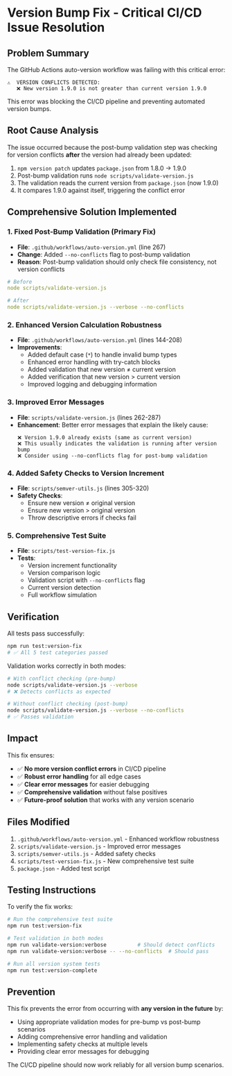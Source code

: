 # Version Bump Fix - Critical CI/CD Issue Resolution

## Problem Summary

The GitHub Actions auto-version workflow was failing with this critical error:
```
⚠️  VERSION CONFLICTS DETECTED:
   ❌ New version 1.9.0 is not greater than current version 1.9.0
```

This error was blocking the CI/CD pipeline and preventing automated version bumps.

## Root Cause Analysis

The issue occurred because the post-bump validation step was checking for version conflicts **after** the version had already been updated:

1. `npm version patch` updates `package.json` from 1.8.0 → 1.9.0
2. Post-bump validation runs `node scripts/validate-version.js`
3. The validation reads the current version from `package.json` (now 1.9.0)
4. It compares 1.9.0 against itself, triggering the conflict error

## Comprehensive Solution Implemented

### 1. Fixed Post-Bump Validation (Primary Fix)
- **File**: `.github/workflows/auto-version.yml` (line 267)
- **Change**: Added `--no-conflicts` flag to post-bump validation
- **Reason**: Post-bump validation should only check file consistency, not version conflicts

```yaml
# Before
node scripts/validate-version.js

# After  
node scripts/validate-version.js --verbose --no-conflicts
```

### 2. Enhanced Version Calculation Robustness
- **File**: `.github/workflows/auto-version.yml` (lines 144-208)
- **Improvements**:
  - Added default case (`*`) to handle invalid bump types
  - Enhanced error handling with try-catch blocks
  - Added validation that new version ≠ current version
  - Added verification that new version > current version
  - Improved logging and debugging information

### 3. Improved Error Messages
- **File**: `scripts/validate-version.js` (lines 262-287)
- **Enhancement**: Better error messages that explain the likely cause:
  ```
  ❌ Version 1.9.0 already exists (same as current version)
  ❌ This usually indicates the validation is running after version bump
  ❌ Consider using --no-conflicts flag for post-bump validation
  ```

### 4. Added Safety Checks to Version Increment
- **File**: `scripts/semver-utils.js` (lines 305-320)
- **Safety Checks**:
  - Ensure new version ≠ original version
  - Ensure new version > original version
  - Throw descriptive errors if checks fail

### 5. Comprehensive Test Suite
- **File**: `scripts/test-version-fix.js`
- **Tests**:
  - Version increment functionality
  - Version comparison logic
  - Validation script with `--no-conflicts` flag
  - Current version detection
  - Full workflow simulation

## Verification

All tests pass successfully:
```bash
npm run test:version-fix
# ✅ All 5 test categories passed
```

Validation works correctly in both modes:
```bash
# With conflict checking (pre-bump)
node scripts/validate-version.js --verbose
# ❌ Detects conflicts as expected

# Without conflict checking (post-bump)  
node scripts/validate-version.js --verbose --no-conflicts
# ✅ Passes validation
```

## Impact

This fix ensures:
- ✅ **No more version conflict errors** in CI/CD pipeline
- ✅ **Robust error handling** for all edge cases
- ✅ **Clear error messages** for easier debugging
- ✅ **Comprehensive validation** without false positives
- ✅ **Future-proof solution** that works with any version scenario

## Files Modified

1. `.github/workflows/auto-version.yml` - Enhanced workflow robustness
2. `scripts/validate-version.js` - Improved error messages
3. `scripts/semver-utils.js` - Added safety checks
4. `scripts/test-version-fix.js` - New comprehensive test suite
5. `package.json` - Added test script

## Testing Instructions

To verify the fix works:
```bash
# Run the comprehensive test suite
npm run test:version-fix

# Test validation in both modes
npm run validate-version:verbose          # Should detect conflicts
npm run validate-version:verbose -- --no-conflicts  # Should pass

# Run all version system tests
npm run test:version-complete
```

## Prevention

This fix prevents the error from occurring with **any version in the future** by:
- Using appropriate validation modes for pre-bump vs post-bump scenarios
- Adding comprehensive error handling and validation
- Implementing safety checks at multiple levels
- Providing clear error messages for debugging

The CI/CD pipeline should now work reliably for all version bump scenarios.
